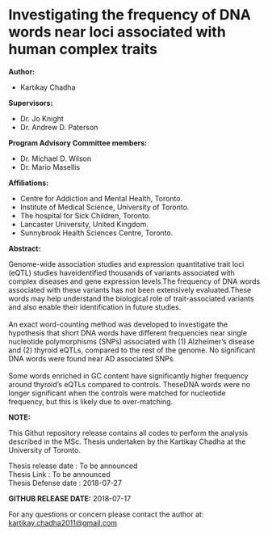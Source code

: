 # Investigating the frequency of DNA words near loci associated with human complex traits

**Author:**

  - Kartikay Chadha

**Supervisors:**

  - Dr. Jo Knight
  - Dr. Andrew D. Paterson

**Program Advisory Committee members:**

  - Dr. Michael D. Wilson
  - Dr. Mario Masellis

**Affiliations:**

  - Centre for Addiction and Mental Health, Toronto.
  - Institute of Medical Science, University of Toronto.
  - The hospital for Sick Children, Toronto.
  - Lancaster University, United Kingdom.
  - Sunnybrook Health Sciences Centre, Toronto. 

**Abstract:**

Genome-wide association studies and expression quantitative trait loci (eQTL) studies haveidentified thousands of variants associated with complex diseases and gene expression levels.The frequency of DNA words associated with these variants has not been extensively evaluated.These words may help understand the biological role of trait-associated variants and also enable their identification in future studies. <br /><br />
An exact word-counting method was developed to investigate the hypothesis that short DNA words have different frequencies near single nucleotide polymorphisms (SNPs) associated with (1) Alzheimer’s disease and (2) thyroid eQTLs, compared to the rest of the genome. No significant DNA words were found near AD associated SNPs. <br /><br />
Some words enriched in GC content have significantly higher frequency around thyroid’s eQTLs compared to controls. TheseDNA words were no longer significant when the controls were matched for nucleotide frequency, but this is likely due to over-matching.


**NOTE:** 

  This Githut repository release contains all codes to perform the analysis described in the MSc. Thesis undertaken by the Kartikay Chadha at the University of Toronto. 

  Thesis release date : To be announced <br /> 
  Thesis Link         : To be announced <br />
  Thesis Defense date : 2018-07-27

**GITHUB RELEASE DATE:**
2018-07-17

For any questions or concern please contact the author at: kartikay.chadha2011@gmail.com 